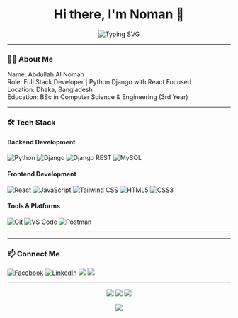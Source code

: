 <h1 align="center">Hi there, I'm Noman 👋</h1>

<p align="center">
  <img src="https://readme-typing-svg.herokuapp.com?font=Fira+Code&size=22&duration=3000&pause=1000&color=00C7FF&center=true&vCenter=true&width=440&lines=Aspiring+Full-stack+Developer;Python+Django+Backend+Enthusiast;Python+%7C+React+%7C+MySQL;Always+Learning+New+Things" alt="Typing SVG" />
</p>


---

### 🧑‍💻 About Me

Name: Abdullah Al Noman<br>
Role: Full Stack Developer | Python Django with React Focused<br>
Location: Dhaka, Bangladesh <br>
Education: BSc in Computer Science & Engineering (3rd Year)



---

### 🛠 Tech Stack

#### Backend Development
![Python](https://img.shields.io/badge/-Python-3776AB?style=for-the-badge&logo=python&logoColor=white)
![Django](https://img.shields.io/badge/-Django-092E20?style=for-the-badge&logo=django&logoColor=white)
![Django REST](https://img.shields.io/badge/-Django%20REST-ff1709?style=for-the-badge&logo=django&logoColor=white)
![MySQL](https://img.shields.io/badge/-MySQL-4479A1?style=for-the-badge&logo=mysql&logoColor=white)

#### Frontend Development
![React](https://img.shields.io/badge/-React-61DAFB?style=for-the-badge&logo=react&logoColor=black)
![JavaScript](https://img.shields.io/badge/-JavaScript-F7DF1E?style=for-the-badge&logo=javascript&logoColor=black)
![Tailwind CSS](https://img.shields.io/badge/-Tailwind%20CSS-38B2AC?style=for-the-badge&logo=tailwind-css&logoColor=white)
![HTML5](https://img.shields.io/badge/-HTML5-E34F26?style=for-the-badge&logo=html5&logoColor=white)
![CSS3](https://img.shields.io/badge/-CSS3-1572B6?style=for-the-badge&logo=css3&logoColor=white)

#### Tools & Platforms
![Git](https://img.shields.io/badge/-Git-F05032?style=for-the-badge&logo=git&logoColor=white)
![VS Code](https://img.shields.io/badge/-VS%20Code-007ACC?style=for-the-badge&logo=visual-studio-code&logoColor=white)
![Postman](https://img.shields.io/badge/-Postman-FF6C37?style=for-the-badge&logo=postman&logoColor=white)

---


---

### 📫 Connect Me
<p>
  <a href="https://facebook.com/nomancsediu"><img src="https://img.icons8.com/bubbles/50/000000/facebook.png" alt="Facebook"/></a>
  <a href="https://www.linkedin.com/in/noman797/"><img src="https://img.icons8.com/bubbles/50/000000/linkedin.png" alt="LinkedIn"/></a>
  <a href="#"><img src="https://img.icons8.com/bubbles/50/undefined/twitter-circled.png"/></a>
  <a href="#"><img src="https://img.icons8.com/bubbles/50/undefined/youtube.png"/></a>
</p>

---

<p align="center">
  <img src="https://github-readme-stats.vercel.app/api?username=nomancsediu&show_icons=true&theme=tokyonight" />
  <img src="https://github-readme-stats.vercel.app/api/top-langs/?username=nomancsediu&layout=compact&theme=tokyonight" />
  <img src="https://github-readme-streak-stats.herokuapp.com/?user=nomancsediu&theme=tokyonight" />
</p>

<p align="center">
  <img src="https://capsule-render.vercel.app/api?type=waving&color=gradient&height=120&section=footer"/>
</p>



